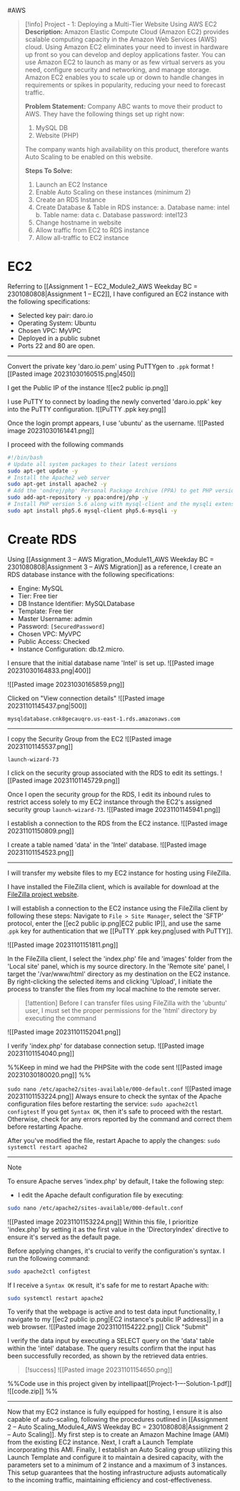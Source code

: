 #AWS

> [!info] Project - 1: Deploying a Multi-Tier Website Using AWS EC2
> **Description:** 
> Amazon Elastic Compute Cloud (Amazon EC2) provides scalable computing capacity in the Amazon Web Services (AWS) cloud. Using Amazon EC2 eliminates your need to invest in hardware up front so you can develop and deploy applications faster. You can use Amazon EC2 to launch as many or as few virtual servers as you need, configure security and networking, and manage storage. Amazon EC2 enables you to scale up or down to handle changes in requirements or spikes in popularity, reducing your need to forecast traffic. 
> 
> **Problem Statement:** 
> Company ABC wants to move their product to AWS. They have the following things set up right now: 
> 1. MySQL DB 
> 2. Website (PHP) 
> 
> The company wants high availability on this product, therefore wants Auto Scaling to be enabled on this website. 
> 
> **Steps To Solve:** 
> 1. Launch an EC2 Instance 
> 2. Enable Auto Scaling on these instances (minimum 2) 
> 3. Create an RDS Instance 
> 4. Create Database & Table in RDS instance: 
>    a. Database name: intel 
>    b. Table name: data 
>    c. Database password: intel123 
> 5. Change hostname in website 
> 6. Allow traffic from EC2 to RDS instance 
> 7. Allow all-traffic to EC2 instance

# EC2

Referring to [[Assignment 1 – EC2_Module2_AWS Weekday BC = 2301080808|Assignment 1 – EC2]], I have configured an EC2 instance with the following specifications:

- Selected key pair: daro.io
- Operating System: Ubuntu
- Chosen VPC: MyVPC
- Deployed in a public subnet
- Ports 22 and 80 are open.

---
Convert the private key 'daro.io.pem' using PuTTYgen to `.ppk` format
![[Pasted image 20231030160515.png|450]]

I get the Public IP of the instance
![[ec2 public ip.png]]


I use PuTTY to connect by loading the newly converted 'daro.io.ppk' key into the PuTTY configuration.
![[PuTTY .ppk key.png]]

Once the login prompt appears, I use 'ubuntu' as the username.
![[Pasted image 20231030161441.png]]

I proceed with the following commands
```bash
#!/bin/bash
# Update all system packages to their latest versions
sudo apt-get update -y
# Install the Apache2 web server
sudo apt-get install apache2 -y
# Add the 'ondrej/php' Personal Package Archive (PPA) to get PHP versions not provided in standard Ubuntu repositories
sudo add-apt-repository -y ppa:ondrej/php -y
# Install PHP version 5.6 along with mysql-client and the mysqli extension for PHP
sudo apt install php5.6 mysql-client php5.6-mysqli -y
```


# Create RDS
Using [[Assignment 3 – AWS Migration_Module11_AWS Weekday BC = 2301080808|Assignment 3 – AWS Migration]] as a reference, I create an RDS database instance with the following specifications:

- Engine: MySQL
- Tier: Free tier
- DB Instance Identifier: MySQLDatabase
- Template: Free tier
- Master Username: admin
- Password: `[SecuredPassword]`
- Chosen VPC: MyVPC
- Public Access: Checked
- Instance Configuration: db.t2.micro.

I ensure that the initial database name 'Intel' is set up.
![[Pasted image 20231030164833.png|400]]

<!--==diff AZ in new one==,-->
![[Pasted image 20231030165859.png]]

Clicked on "View connection details"
![[Pasted image 20231101145437.png|500]]

```
mysqldatabase.cnk8gecauqro.us-east-1.rds.amazonaws.com
```

---
I copy the Security Group from the EC2
![[Pasted image 20231101145537.png]]
```
launch-wizard-73
```

I click on the security group associated with the RDS to edit its settings.
![[Pasted image 20231101145729.png]]

Once I open the security group for the RDS, I edit its inbound rules to restrict access solely to my EC2 instance through the EC2's assigned security group `launch-wizard-73`.
![[Pasted image 20231101145941.png]]

I establish a connection to the RDS from the EC2 instance.
![[Pasted image 20231101150809.png]]

I create a table named 'data' in the 'Intel' database.
![[Pasted image 20231101154523.png]]

---

I will transfer my website files to my EC2 instance for hosting using FileZilla.

I have installed the FileZilla client, which is available for download at the [FileZilla project website](https://filezilla-project.org/download.php#close).

I will establish a connection to the EC2 instance using the FileZilla client by following these steps: Navigate to `File > Site Manager`, select the 'SFTP' protocol, enter the [[ec2 public ip.png|EC2 public IP]], and use the same .`ppk` key for authentication that we [[PuTTY .ppk key.png|used with PuTTY]].

![[Pasted image 20231101151811.png]]

In the FileZilla client, I select the 'index.php' file and 'images' folder from the 'Local site' panel, which is my source directory. In the 'Remote site' panel, I target the '/var/www/html' directory as my destination on the EC2 instance. By right-clicking the selected items and clicking 'Upload', I initiate the process to transfer the files from my local machine to the remote server.

> [!attention]
> Before I can transfer files using FileZilla with the 'ubuntu' user, I must set the proper permissions for the 'html' directory by executing the command

![[Pasted image 20231101152041.png]]

I verify 'index.php' for database connection setup.
![[Pasted image 20231101154040.png]]

%%Keep in mind we had the PHPSite with the code sent
![[Pasted image 20231030180020.png]]
%%


`sudo nano /etc/apache2/sites-available/000-default.conf`
![[Pasted image 20231101153224.png]]
Always ensure to check the syntax of the Apache configuration files before restarting the service:
`sudo apache2ctl configtest`
If you get `Syntax OK`, then it's safe to proceed with the restart. Otherwise, check for any errors reported by the command and correct them before restarting Apache.

After you've modified the file, restart Apache to apply the changes:
`sudo systemctl restart apache2`

---

> [!NOTE]
> To ensure Apache serves 'index.php' by default, I take the following step:
> 
> - I edit the Apache default configuration file by executing:
> ```bash
> sudo nano /etc/apache2/sites-available/000-default.conf
> ```
> ![[Pasted image 20231101153224.png]]
> Within this file, I prioritize 'index.php' by setting it as the first value in the 'DirectoryIndex' directive to ensure it's served as the default page.
> 
> Before applying changes, it's crucial to verify the configuration's syntax. I run the following command:
> ```bash
> sudo apache2ctl configtest
> ```
> 
> If I receive a `Syntax OK` result, it's safe for me to restart Apache with:
> ```bash
> sudo systemctl restart apache2
> ```
> 

To verify that the webpage is active and to test data input functionality, I navigate to my [[ec2 public ip.png|EC2 instance's public IP address]] in a web browser.
![[Pasted image 20231101154222.png]]
Click "Submit" 


I verify the data input by executing a SELECT query on the 'data' table within the 'intel' database. The query results confirm that the input has been successfully recorded, as shown by the retrieved data entries.

> [!success]
> ![[Pasted image 20231101154650.png]]

%%Code use in this project given by intellipaat[[Project-1-–-Solution-1.pdf]]
![[code.zip]]
%%

---

<!--Another autoscaling reference [[Case Study – ELB, ASG And Route 53_Module4_AWS Weekday BC = 2301080808|Case Study]]-->
Now that my EC2 instance is fully equipped for hosting, I ensure it is also capable of auto-scaling, following the procedures outlined in [[Assignment 2 – Auto Scaling_Module4_AWS Weekday BC = 2301080808|Assignment 2 – Auto Scaling]]. My first step is to create an Amazon Machine Image (AMI) from the existing EC2 instance. Next, I craft a Launch Template incorporating this AMI. Finally, I establish an Auto Scaling group utilizing this Launch Template and configure it to maintain a desired capacity, with the parameters set to a minimum of 2 instance and a maximum of 3 instances. This setup guarantees that the hosting infrastructure adjusts automatically to the incoming traffic, maintaining efficiency and cost-effectiveness.